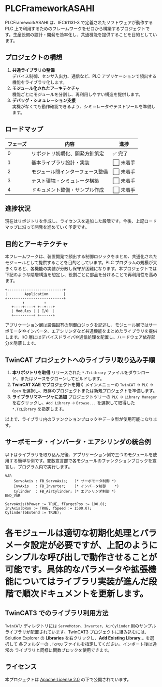 # PLCFrameworkASAHI

PLCFrameworkASAHI は、IEC61131-3 で定義されたソフトウェアが動作する PLC 上で利用するためのフレームワークをゼロから構築するプロジェクトです。生産設備の設計・開発を効率化し、共通機能を提供することを目的としています。

## プロジェクトの構想

1. **共通ライブラリの整備**  
   デバイス制御、センサ入出力、通信など、PLC アプリケーションで頻出する機能をライブラリ化します。
2. **モジュール化されたアーキテクチャ**  
   機能ごとにモジュールを分割し、再利用しやすい構造を提供します。
3. **デバッグ・シミュレーション支援**  
   実機がなくても動作確認できるよう、シミュレータやテストツールを準備します。

## ロードマップ

| フェーズ | 内容 | 進捗 |
|---------|------|------|
| 0 | リポジトリ初期化、開発方針策定 | ✅ 完了 |
| 1 | 基本ライブラリ設計・実装 | ⬜ 未着手 |
| 2 | モジュール間インターフェース整備 | ⬜ 未着手 |
| 3 | テスト環境・シミュレータ構築 | ⬜ 未着手 |
| 4 | ドキュメント整備・サンプル作成 | ⬜ 未着手 |

## 進捗状況

現在はリポジトリを作成し、ライセンスを追加した段階です。今後、上記ロードマップに沿って開発を進めていく予定です。


## 目的とアーキテクチャ

本フレームワークは、装置開発で頻出する制御ロジックをまとめ、共通化されたモジュールとして提供することを目的としています。PLC プログラムの規模が大きくなると、各機能の実装が分散し保守が困難になります。本プロジェクトでは下記のような階層構造を想定し、役割ごとに部品を分けることで再利用性を高めます。

```
+--------------------------+
|        Application       |
+--------------------------+
        ↑         ↑
   +----+----+ +--+---+
   | Modules | | I/O  |
   +---------+ +------+
```

アプリケーション層は設備固有の制御ロジックを記述し、モジュール層ではサーボモータやインバータ、エアシリンダなど共通機能をまとめたライブラリを提供します。I/O 層にはデバイスドライバや通信処理を配置し、ハードウェア依存部分を隠蔽します。

## TwinCAT プロジェクトへのライブラリ取り込み手順

1. **本リポジトリを取得**
   リリースされた `*.TcLibrary` ファイルをダウンロード、またはソースをクローンしてビルドします。
2. **TwinCAT XAE でプロジェクトを開く**
   メインメニューの `TwinCAT` → `PLC` → `Open` を選択し、既存のプロジェクトまたは新規プロジェクトを準備します。
3. **ライブラリマネージャに追加**
   プロジェクトツリーの `PLC` → `Library Manager` を右クリックし、`Add Library` → `Browse...` を選択して取得した `*.TcLibrary` を指定します。

以上で、ライブラリ内のファンクションブロックやデータ型が使用可能になります。

## サーボモータ・インバータ・エアシリンダの統合例

以下はライブラリを取り込んだ後、アプリケーション側で三つのモジュールを使用する簡単な例です。変数宣言部で各モジュールのファンクションブロックを宣言し、プログラム内で実行します。

```iecst
VAR
    ServoAxis : FB_ServoAxis;   (* サーボモータ制御 *)
    InvAxis   : FB_Inverter;    (* インバータ制御    *)
    Cylinder  : FB_AirCylinder; (* エアシリンダ制御 *)
END_VAR

ServoAxis(bPower := TRUE, fTargetPos := 100.0);
InvAxis(bRun := TRUE, fSpeed := 1500.0);
Cylinder(bExtend := TRUE);
```

各モジュールは適切な初期化処理とパラメータ設定が必要ですが、上記のようにシンプルな呼び出しで動作させることが可能です。具体的なパラメータや拡張機能についてはライブラリ実装が進んだ段階で順次ドキュメントを更新します。
=======
## TwinCAT3 でのライブラリ利用方法

`TwinCAT/` ディレクトリには `ServoMotor`、`Inverter`、`AirCylinder` 用のサンプル
ライブラリが配置されています。TwinCAT3 プロジェクトに組み込むには、Solution
Explorer の **Libraries** を右クリックし、**Add Existing Library...** を選択して
各フォルダーの `.TcPOU` ファイルを指定してください。インポート後は通常の
ライブラリと同様に関数ブロックを使用できます。


## ライセンス

本プロジェクトは [Apache License 2.0](LICENSE) の下で公開されています。

